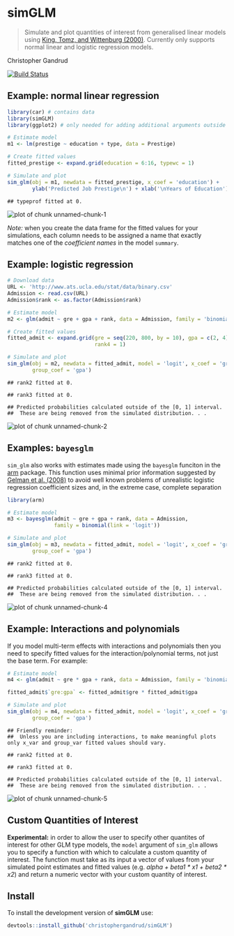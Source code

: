 # simGLM

> Simulate and plot quantities of interest from generalised linear
    models using [King, Tomz, and Wittenburg (2000)](http://www.jstor.org/stable/2669316).
    Currently only supports normal linear and logistic regression models.

Christopher Gandrud

[![Build Status](https://travis-ci.org/christophergandrud/simGLM.svg?branch=master)](https://travis-ci.org/christophergandrud/simGLM)

## Example: normal linear regression


```r
library(car) # contains data
library(simGLM)
library(ggplot2) # only needed for adding additional arguments outside of sim_glm

# Estimate model
m1 <- lm(prestige ~ education + type, data = Prestige)

# Create fitted values
fitted_prestige <- expand.grid(education = 6:16, typewc = 1)

# Simulate and plot
sim_glm(obj = m1, newdata = fitted_prestige, x_coef = 'education') +
        ylab('Predicted Job Prestige\n') + xlab('\nYears of Education')
```

```
## typeprof fitted at 0.
```

![plot of chunk unnamed-chunk-1](figure/unnamed-chunk-1-1.png)

*Note:* when you create the data frame for the fitted values for your simulations, each column needs to be assigned a name that exactly matches one of the *coefficient names* in the model `summary`.  

## Example: logistic regression


```r
# Download data
URL <- 'http://www.ats.ucla.edu/stat/data/binary.csv'
Admission <- read.csv(URL)
Admission$rank <- as.factor(Admission$rank)

# Estimate model
m2 <- glm(admit ~ gre + gpa + rank, data = Admission, family = 'binomial')

# Create fitted values
fitted_admit <- expand.grid(gre = seq(220, 800, by = 10), gpa = c(2, 4), 
                            rank4 = 1)

# Simulate and plot
sim_glm(obj = m2, newdata = fitted_admit, model = 'logit', x_coef = 'gre', 
        group_coef = 'gpa')
```

```
## rank2 fitted at 0.
```

```
## rank3 fitted at 0.
```

```
## Predicted probabilities calculated outside of the [0, 1] interval. 
##  These are being removed from the simulated distribution. . .
```

![plot of chunk unnamed-chunk-2](figure/unnamed-chunk-2-1.png)

## Examples: `bayesglm`

`sim_glm` also works with estimates made using the `bayesglm` funciton in the [arm](https://cran.r-project.org/web/packages/arm/index.html) package. This function uses minimal prior information suggested by [Gelman et al. (2008)](http://www.stat.columbia.edu/~gelman/research/published/priors11.pdf) to avoid well known problems of unrealistic logistic regression coefficient sizes and, in the extreme case, complete separation


```r
library(arm)
```


```r
# Estimate model
m3 <- bayesglm(admit ~ gre + gpa + rank, data = Admission, 
               family = binomial(link = 'logit'))

# Simulate and plot
sim_glm(obj = m3, newdata = fitted_admit, model = 'logit', x_coef = 'gre', 
        group_coef = 'gpa')
```

```
## rank2 fitted at 0.
```

```
## rank3 fitted at 0.
```

```
## Predicted probabilities calculated outside of the [0, 1] interval. 
##  These are being removed from the simulated distribution. . .
```

![plot of chunk unnamed-chunk-4](figure/unnamed-chunk-4-1.png)

## Example: Interactions and polynomials

If you model multi-term effects with interactions and polynomials then you need to specify fitted values for the interaction/polynomial terms, not just the base term. For example:


```r
# Estimate model
m4 <- glm(admit ~ gre * gpa + rank, data = Admission, family = 'binomial')

fitted_admit$`gre:gpa` <- fitted_admit$gre * fitted_admit$gpa

# Simulate and plot
sim_glm(obj = m4, newdata = fitted_admit, model = 'logit', x_coef = 'gre', 
        group_coef = 'gpa')
```

```
## Friendly reminder:
##  Unless you are including interactions, to make meaningful plots only x_var and group_var fitted values should vary.
```

```
## rank2 fitted at 0.
```

```
## rank3 fitted at 0.
```

```
## Predicted probabilities calculated outside of the [0, 1] interval. 
##  These are being removed from the simulated distribution. . .
```

![plot of chunk unnamed-chunk-5](figure/unnamed-chunk-5-1.png)

## Custom Quantities of Interest

**Experimental:** in order to allow the user to specify other quantites of interest for other GLM type models, the `model` argument of `sim_glm` allows you to specify a function with which to calculate a custom quantity of interest. The function must take as its input a vector of values from your simulated point estimates and fitted values (e.g. *alpha + beta1 * x1 + beta2 * x2*) and return a numeric vector with your custom quantity of interest.

## Install

To install the development version of **simGLM** use:


```r
devtools::install_github('christophergandrud/simGLM')
```
